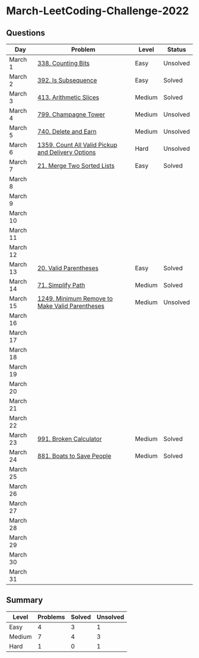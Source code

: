 # March-LeetCoding-Challenge-2022

## Questions
| Day | Problem | Level | Status |
| --- | --- | --- | --- |
| March 1 | [338. Counting Bits](https://leetcode.com/problems/counting-bits/) | Easy | Unsolved |
| March 2 | [392. Is Subsequence](https://leetcode.com/problems/is-subsequence/) | Easy | Solved |
| March 3 | [413. Arithmetic Slices](https://leetcode.com/problems/arithmetic-slices/) | Medium | Solved |
| March 4 | [799. Champagne Tower](https://leetcode.com/problems/champagne-tower/) | Medium | Unsolved |
| March 5 | [740. Delete and Earn](https://leetcode.com/problems/delete-and-earn/) | Medium | Unsolved |
| March 6 | [1359. Count All Valid Pickup and Delivery Options](https://leetcode.com/problems/count-all-valid-pickup-and-delivery-options/) | Hard | Unsolved |
| March 7 | [21. Merge Two Sorted Lists](https://leetcode.com/problems/merge-two-sorted-lists/) | Easy | Solved |
| March 8 | []() |  |  |
| March 9 | []() |  |  |
| March 10 | []() |  |  |
| March 11 | []() |  |  |
| March 12 | []() |  |  |
| March 13 | [20. Valid Parentheses](https://leetcode.com/problems/valid-parentheses/) | Easy | Solved |
| March 14 | [71. Simplify Path](https://leetcode.com/problems/simplify-path/) | Medium | Solved |
| March 15 | [1249. Minimum Remove to Make Valid Parentheses](https://leetcode.com/problems/minimum-remove-to-make-valid-parentheses/) | Medium | Unsolved |
| March 16 | []() |  |  |
| March 17 | []() |  |  |
| March 18 | []() |  |  |
| March 19 | []() |  |  |
| March 20 | []() |  |  |
| March 21 | []() |  |  |
| March 22 | []() |  |  |
| March 23 | [991. Broken Calculator](https://leetcode.com/problems/broken-calculator/) | Medium | Solved |
| March 24 | [881. Boats to Save People](https://leetcode.com/problems/boats-to-save-people/) | Medium | Solved |
| March 25 | []() |  |  |
| March 26 | []() |  |  |
| March 27 | []() |  |  |
| March 28 | []() |  |  |
| March 29 | []() |  |  |
| March 30 | []() |  |  |
| March 31 | []() |  |  |

## Summary
| Level  | Problems | Solved | Unsolved |
| ---    | --- | --- | --- |
| Easy   | 4 | 3 | 1 |
| Medium | 7 | 4 | 3 |
| Hard   | 1 | 0 | 1 |
